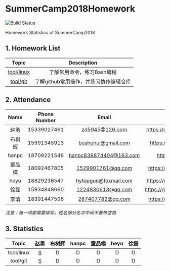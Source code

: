 # SummerCamp2018Homework

[![Build Status](https://api.travis-ci.com/npupilab/SummerCamp2018Homework.svg?branch=master)](https://travis-ci.com/npupilab/SummerCamp2018Homework/)

Homework Statistics of SummerCamp2018


## 1. Homework List

| Topic | Description |
| :---: | :---------: |
| [tool/linux]| 了解常用命令，练习Bash编程 |
| [tool/git]| 了解github常用操作，并练习协作编辑仓库 |

[tool/linux]: ./tool/linux/README.md
[tool/git]: ./tool/git/README.md

## 2. Attendance

| Name | Phone Number | Email | GitHub |
| :---: | :---------: | :---------: | :---------: |
| 赵勇 | 15339027461 | zd5945@126.com | https://github.com/zdzhaoyong|
| 布树辉 | 15991345913 | bushuhui@gmail.com | https://github.com/bushuhui |
| hanpc | 18709221546 | hanpc839874404@163.com | https://github.com/lonl |
| 童品模 | 18092467805 | 1529901761@qq.com | https://github.com/tongpinmo |
| heyu | 18829236547 | hytopgun@foxmail.com | https://github.com/TopGun666 |
| 徐磊 | 15934848660 | 1224830613@qq.com | https://github.com/JiaoYanMoGu |
| 李清 | 18391447596 | 287407782@qq.com | https://github.com/nihaoxiaoli |

*注意：每一项都需要填写，姓名部分名字中间不要带空格*

## 3. Statistics
| Topic | 赵勇 | 布树辉 | hanpc | 童品模 | heyu | 徐磊 |
| :---: | :---:| :---:| :---:| :---:| :---:| :---:|
| tool/linux | [S](tool/linux/赵勇/README.md) | D | D | D | D | D |
| tool/git | [S](tool/git/赵勇/README.md) | D | D | D | D | D |
